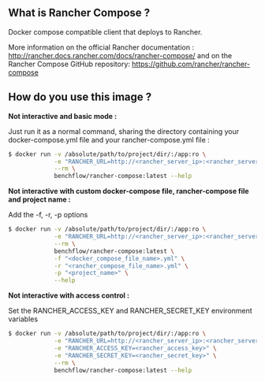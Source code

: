 ## What is Rancher Compose ? ##

Docker compose compatible client that deploys to Rancher.

More information on the official Rancher documentation : http://rancher.docs.rancher.com/docs/rancher-compose/ and on the Rancher Compose GitHub repository: https://github.com/rancher/rancher-compose

## How do you use this image ? ##

**Not interactive and basic mode :**

Just run it as a normal command, sharing the directory containing your docker-compose.yml file and your rancher-compose.yml file :

```bash
$ docker run -v /absolute/path/to/project/dir/:/app:ro \
             -e "RANCHER_URL=http://<rancher_server_ip>:<rancher_server_port>/v1" \
             --rm \
             benchflow/rancher-compose:latest --help
```

**Not interactive with custom docker-compose file, rancher-compose file and project name :**

Add the -f, -r, -p options

```bash
$ docker run -v /absolute/path/to/project/dir/:/app:ro \
             -e "RANCHER_URL=http://<rancher_server_ip>:<rancher_server_port>/v1" \
             --rm \
             benchflow/rancher-compose:latest \
             -f "<docker_compose_file_name>.yml" \
             -r "<rancher_compose_file_name>.yml" \
             -p "<project_name>" \
             --help
```

**Not interactive with access control :**

Set the RANCHER_ACCESS_KEY and RANCHER_SECRET_KEY environment variables

```bash
$ docker run -v /absolute/path/to/project/dir/:/app:ro \
             -e "RANCHER_URL=http://<rancher_server_ip>:<rancher_server_port>/v1" \
             -e "RANCHER_ACCESS_KEY=<rancher_access_key>" \
             -e "RANCHER_SECRET_KEY=<rancher_secret_key>" \
             --rm \
             benchflow/rancher-compose:latest --help
```

